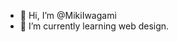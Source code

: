- 👋 Hi, I’m @MikiIwagami
- 🌱 I’m currently learning web design.

<!---
MikiIwagami/MikiIwagami is a ✨ special ✨ repository because its `README.md` (this file) appears on your GitHub profile.
You can click the Preview link to take a look at your changes.
--->

